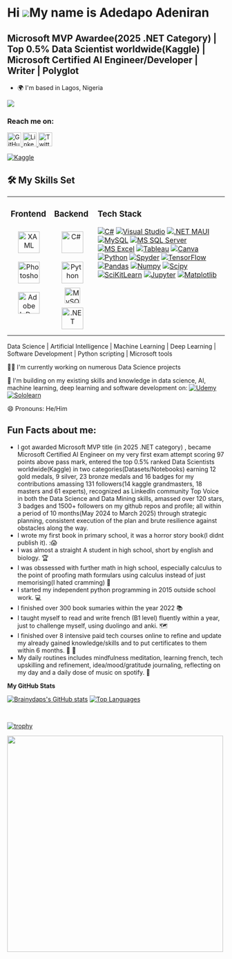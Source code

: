 Hi ![](https://user-images.githubusercontent.com/18350557/176309783-0785949b-9127-417c-8b55-ab5a4333674e.gif)My name is Adedapo Adeniran
========================================================================================================================================

Microsoft MVP Awardee(2025 .NET Category) | Top 0.5% Data Scientist worldwide(Kaggle) | Microsoft Certified AI Engineer/Developer | Writer | Polyglot
-----------------------------------------------------------------------------------------------------------------------------------

* 🌍  I'm based in Lagos, Nigeria

<a href="https://www.github.com/Brainydaps" target="_blank" rel="noreferrer"><img
src="https://img.shields.io/github/followers/Brainydaps?logo=github&style=for-the-badge&color=0891b2&labelColor=1c1917" /></a>

  
### Reach me on:

<p align="left"> 
  <a href="https://www.github.com/Brainydaps" target="_blank" rel="noreferrer"> 
    <picture> 
      <source media="(prefers-color-scheme: dark)" srcset="https://raw.githubusercontent.com/danielcranney/readme-generator/main/public/icons/socials/github-dark.svg" /> 
      <source media="(prefers-color-scheme: light)" srcset="https://raw.githubusercontent.com/danielcranney/readme-generator/main/public/icons/socials/github.svg" /> 
      <img src="https://raw.githubusercontent.com/danielcranney/readme-generator/main/public/icons/socials/github.svg" width="32" height="32" alt="GitHub logo" /> 
    </picture> 
  </a> 
  <a href="https://www.linkedin.com/in/Brainydaps" target="_blank" rel="noreferrer"> 
    <picture> 
      <source media="(prefers-color-scheme: dark)" srcset="https://raw.githubusercontent.com/danielcranney/readme-generator/main/public/icons/socials/linkedin-dark.svg" /> 
      <source media="(prefers-color-scheme: light)" srcset="https://raw.githubusercontent.com/danielcranney/readme-generator/main/public/icons/socials/linkedin.svg" /> 
      <img src="https://raw.githubusercontent.com/danielcranney/readme-generator/main/public/icons/socials/linkedin.svg" width="32" height="32" alt="LinkedIn logo" /> 
    </picture> 
  </a>
  <a href="https://www.twitter.com/Brainydaps" target="_blank" rel="noreferrer"> 
    <picture> 
      <source media="(prefers-color-scheme: dark)" srcset="https://raw.githubusercontent.com/maurodesouza/profile-readme-generator/master/src/assets/icons/social/twitter/default.svg" /> 
      <source media="(prefers-color-scheme: light)" srcset="https://raw.githubusercontent.com/maurodesouza/profile-readme-generator/master/src/assets/icons/social/twitter/default.svg" /> 
      <img src="https://raw.githubusercontent.com/maurodesouza/profile-readme-generator/master/src/assets/icons/social/twitter/default.svg" width="32" height="32" alt="Twitter logo" /> 
    </picture> 
  </a> 
</p>


[![Kaggle](https://img.shields.io/badge/Kaggle-20BEFF?style=for-the-badge&logo=Kaggle&logoColor=white)](https://kaggle.com/adedapoadeniran)

## 🛠 My Skills Set
<table><tr><td valign="top" width="20%">
 
### Frontend  
<div align="center">  
<a href="https://docs.microsoft.com/en-us/dotnet/desktop/wpf/xaml/" target="_blank"><img style="margin: 10px" src="https://profilinator.rishav.dev/skills-assets/xaml.png" alt="XAML" height="50" /></a>  
<a href="https://www.adobe.com/in/products/photoshop.html" target="_blank"><img style="margin: 10px" src="https://profilinator.rishav.dev/skills-assets/photoshop-plain.svg" alt="Photoshop" height="50" /></a>  
<a href="https://www.adobe.com/in/products/indesign.html" target="_blank"><img style="margin: 10px" src="https://profilinator.rishav.dev/skills-assets/adobeindesign.svg" alt="Adobe InDesign" height="50" /></a>
</div>
</td><td valign="top" width="20%">
 
### Backend  
<div align="center">   
<a href="https://docs.microsoft.com/en-us/dotnet/csharp/" target="_blank"><img style="margin: 10px" src="https://techstack-generator.vercel.app/csharp-icon.svg" alt="C#" height="50" /></a>  
<a href="https://www.python.org/" target="_blank"><img style="margin: 10px" src="https://techstack-generator.vercel.app/python-icon.svg" alt="Python" height="50" /></a>
<a href="https://www.mysql.com/" target="_blank" rel="noreferrer"><img src="https://techstack-generator.vercel.app/mysql-icon.svg" width="36" height="36" alt="MySQL" /></a>
<a href="https://dotnet.microsoft.com/download/dotnet-framework" target="_blank"><img style="margin: 10px" src="https://profilinator.rishav.dev/skills-assets/dot-net-original-wordmark.svg" alt=".NET" height="50" /></a>
</div>

</td><td valign="top" width="60%">

### Tech Stack
 [![C#](https://img.shields.io/badge/C%23-239120?style=for-the-badge&logo=c-sharp&logoColor=white)](https://dotnet.microsoft.com/en-us/languages/csharp) [![Visual Studio](https://img.shields.io/badge/Visual_Studio-5C2D91?style=for-the-badge&logo=visual%20studio&logoColor=white)](https://visualstudio.microsoft.com) [![.NET MAUI](https://img.shields.io/badge/.NET-5C2D91?style=for-the-badge&logo=.net&logoColor=white)](https://dotnet.microsoft.com/en-us/apps/maui) [![MySQL](https://img.shields.io/badge/MySQL-00000F?style=for-the-badge&logo=mysql&logoColor=white)](https://mysql.com) [![MS SQL Server](https://img.shields.io/badge/Microsoft_SQL_Server-CC2927?style=for-the-badge&logo=microsoft-sql-server&logoColor=white)](https://microsoft.com/en-us/sql-server/sql-server-2022) [![MS Excel](https://img.shields.io/badge/Microsoft_Excel-217346?style=for-the-badge&logo=microsoft-excel&logoColor=white)](https://microsoft.com/en-us/microsoft-365/excel) [![Tableau](https://img.shields.io/badge/Tableau-E97627?style=for-the-badge&logo=Tableau&logoColor=white)](https://tableau.com) [![Canva](https://img.shields.io/badge/Canva-%2300C4CC.svg?&style=for-the-badge&logo=Canva&logoColor=white)](https://canva.com) [![Python](https://img.shields.io/badge/Python-3776AB?style=for-the-badge&logo=python&logoColor=white)](https://python.org) [![Spyder](https://img.shields.io/badge/Spyder%20Ide-FF0000?style=for-the-badge&logo=spyder%20ide&logoColor=white)](https://spyder-ide.org) [![TensorFlow](https://img.shields.io/badge/TensorFlow-FF6F00?style=for-the-badge&logo=tensorflow&logoColor=white)](https://tensorflow.org) [![Pandas](https://img.shields.io/badge/Pandas-2C2D72?style=for-the-badge&logo=pandas&logoColor=white)](https://pandas.pydata.org)
[![Numpy](https://img.shields.io/badge/Numpy-777BB4?style=for-the-badge&logo=numpy&logoColor=white)](https://numpy.org)
[![Scipy](https://img.shields.io/badge/SciPy-654FF0?style=for-the-badge&logo=SciPy&logoColor=white)](https://scipy.org)
[![SciKitLearn](https://img.shields.io/badge/scikit_learn-F7931E?style=for-the-badge&logo=scikit-learn&logoColor=white)](https://scikit-learn.org)
[![Jupyter](https://img.shields.io/badge/Jupyter-F37626.svg?&style=for-the-badge&logo=Jupyter&logoColor=white)](https://jupyter.org)
[![Matplotlib](https://camo.githubusercontent.com/337bf03c5d22b3dfe34a51e246a25e2eaadcb9dd7a668e2bed0261255d8afc42/68747470733a2f2f696d672e736869656c64732e696f2f62616467652f4d6174706c6f746c69622d2532336666666666662e7376673f7374796c653d666c6174266c6f676f3d4d6174706c6f746c6962266c6f676f436f6c6f723d626c61636b)](https://matplotlib.org)

 
 </td></tr></table>  
Data Science | Artificial Intelligence | Machine Learning | Deep Learning | Software Development | Python scripting | Microsoft tools


👩‍💻 I'm currently working on numerous Data Science projects

🧠 I'm building on my existing skills and knowledge in data science, AI, machine learning, deep learning and software development on:
[![Udemy](https://img.shields.io/badge/Udemy-EC5252?style=for-the-badge&logo=Udemy&logoColor=white)](https://udemy.com)
[![Sololearn](https://img.shields.io/badge/-Sololearn-3a464b?style=for-the-badge&logo=Sololearn&logoColor=white)](https://sololearn.com)

😄 Pronouns: He/Him


## Fun Facts about me:

* I got awarded Microsoft MVP title (in 2025 .NET category) , became Microsoft Certified AI Engineer on my very first exam attempt scoring 97 points above pass mark, entered the top 0.5% ranked Data Scientists worldwide(Kaggle) in two categories(Datasets/Notebooks) earning 12 gold medals, 9 silver, 23 bronze medals and 16 badges for my contributions amassing 131 followers(14 kaggle grandmasters, 18 masters and 61 experts), recognized as LinkedIn community Top Voice in both the Data Science and Data Mining skills, amassed over 120 stars, 3 badges and 1500+ followers on my github repos and profile; all within a period of 10 months(May 2024 to March 2025) through strategic planning, consistent execution of the plan and brute resilience against obstacles along the way. 
* I wrote my first book in primary school, it was a horror story book(I didnt publish it).  :😱
* I was almost a straight A student in high school, short by english and biology. 🏆
* I was obssessed with further math in high school, especially calculus to the point of proofing math formulars using calculus instead of just memorising(I hated cramming) 🧠
* I started my independent python programming in 2015 outside school work. 💻
* I finished over 300 book sumaries within the year 2022 📚
*  I taught myself to read and write french (B1 level) fluently within a year, just to challenge myself, using duolingo and anki. 🗺
* I finished over 8 intensive paid tech courses online to refine and update my already gained knowledge/skills and to put certificates to them within 6 months. 🥇 🤝
* My daily routines includes mindfulness meditation, learning french, tech upskilling and refinement, idea/mood/gratitude journaling, reflecting on my day and a daily dose of music on spotify. 🧘


<b>My GitHub Stats</b>

<a href="http://www.github.com/Brainydaps"><img src="https://github-readme-stats.vercel.app/api?username=Brainydaps&show_icons=true&hide=&count_private=true&title_color=0891b2&text_color=ffffff&icon_color=0891b2&bg_color=1c1917&hide_border=true&show_icons=true" alt="Brainydaps's GitHub stats" /></a> 
<a href="https://github.com/Brainydaps" align="left">
  <img src="https://github-readme-stats.vercel.app/api/top-langs/?username=Brainydaps&layout=compact&langs_count=10&title_color=0891b2&text_color=ffffff&icon_color=0891b2&bg_color=1c1917&hide_border=true&locale=en&custom_title=Top%20Languages" alt="Top Languages" />
</a>

<br>  

[![trophy](https://github-profile-trophy.vercel.app/?username=Brainydaps&theme=onedark)](https://github.com/ryo-ma/github-profile-trophy)

<img src="https://github.com/Anmol-Baranwal/Cool-GIFs-For-GitHub/assets/74038190/219bcc70-f5dc-466b-9a60-29653d8e8433" width="500">
